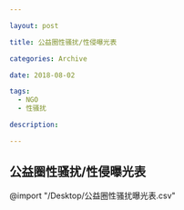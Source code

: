 ```yaml
---

layout: post

title: 公益圈性骚扰/性侵曝光表

categories: Archive

date: 2018-08-02

tags:
  - NGO
  - 性骚扰

description:

---
```


## 公益圈性骚扰/性侵曝光表

@import "/Desktop/公益圈性骚扰曝光表.csv"
